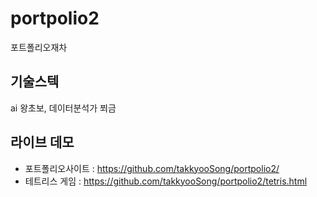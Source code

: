 # portpolio2
포트폴리오재차

## 기술스텍
ai 왕초보, 데이터분석가 쬐금

## 라이브 데모
- 포트폴리오사이트 : https://github.com/takkyooSong/portpolio2/
- 테트리스 게임 : https://github.com/takkyooSong/portpolio2/tetris.html

